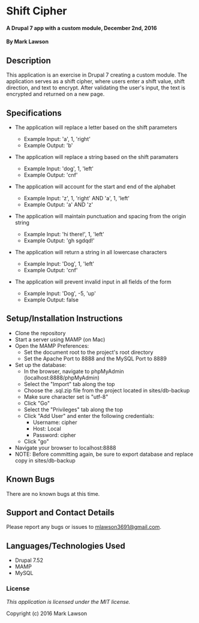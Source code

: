 # Shift Cipher

#### A Drupal 7 app with a custom module, December 2nd, 2016

#### By Mark Lawson

## Description

This application is an exercise in Drupal 7 creating a custom module. The application serves as a shift cipher, where users enter a shift value, shift direction, and text to encrypt. After validating the user's input, the text is encrypted and returned on a new page.

## Specifications

* The application will replace a letter based on the shift parameters
  * Example Input: 'a', 1, 'right'
  * Example Output: 'b'

* The application will replace a string based on the shift paramaters
  * Example Input: 'dog', 1, 'left'
  * Example Output: 'cnf'

* The application will account for the start and end of the alphabet
  * Example Input: 'z', 1, 'right' AND 'a', 1, 'left'
  * Example Output: 'a' AND 'z'

* The application will maintain punctuation and spacing from the origin string
  * Example Input: 'hi there!', 1, 'left'
  * Example Output: 'gh sgdqd!'

* The application will return a string in all lowercase characters
  * Example Input: 'Dog', 1, 'left'
  * Example Output: 'cnf'

* The application will prevent invalid input in all fields of the form
  * Example Input: 'Dog', -5, 'up'
  * Example Output: false

## Setup/Installation Instructions

* Clone the repository
* Start a server using MAMP (on Mac)
* Open the MAMP Preferences:
  * Set the document root to the project's root directory
  * Set the Apache Port to 8888 and the MySQL Port to 8889
* Set up the database:
  * In the browser, navigate to phpMyAdmin (localhost:8888/phpMyAdmin)
  * Select the "Import" tab along the top
  * Choose the .sql.zip file from the project located in sites/db-backup
  * Make sure character set is "utf-8"
  * Click "Go"
  * Select the "Privileges" tab along the top
  * Click "Add User" and enter the following credentials:
    * Username: cipher
    * Host: Local
    * Password: cipher
  * Click "go"
* Navigate your browser to localhost:8888
* NOTE: Before committing again, be sure to export database and replace copy in sites/db-backup

## Known Bugs

There are no known bugs at this time.

## Support and Contact Details

Please report any bugs or issues to mlawson3691@gmail.com.

## Languages/Technologies Used

* Drupal 7.52
* MAMP
* MySQL

### License

*This application is licensed under the MIT license.*

Copyright (c) 2016 Mark Lawson
